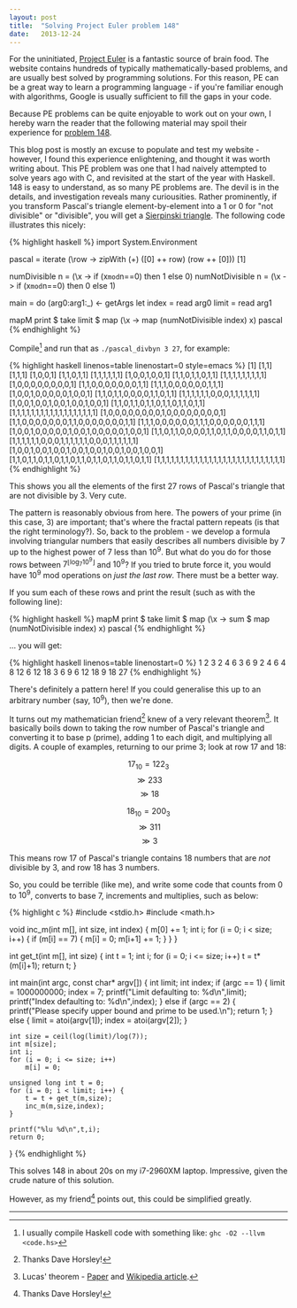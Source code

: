 ```yaml
---
layout: post
title:  "Solving Project Euler problem 148"
date:   2013-12-24
---
```


For the uninitiated, [Project Euler](projecteuler.net) is a fantastic source of brain food. The website contains hundreds of typically mathematically-based problems, and are usually best solved by programming solutions. For this reason, PE can be a great way to learn a programming language - if you're familiar enough with algorithms, Google is usually sufficient to fill the gaps in your code.

Because PE problems can be quite enjoyable to work out on your own, I hereby warn the reader that the following material may spoil their experience for [problem 148](http://projecteuler.net/problem=148).

This blog post is mostly an excuse to populate and test my website - however, I found this experience enlightening, and thought it was worth writing about. This PE problem was one that I had naively attempted to solve years ago with C, and revisited at the start of the year with Haskell. 148 is easy to understand, as so many PE problems are. The devil is in the details, and investigation reveals many curiousities. Rather prominently, if you transform Pascal's triangle element-by-element into a 1 or 0 for "not divisible" or "divisible", you will get a [Sierpinski triangle](http://en.wikipedia.org/wiki/Sierpinski_triangle). The following code illustrates this nicely:

{% highlight haskell %}
import System.Environment

pascal = iterate (\row -> zipWith (+) ([0] ++ row) (row ++ [0])) [1]

numDivisible n = (\x -> if (x`mod`n==0) then 1 else 0)
numNotDivisible n = (\x -> if (x`mod`n==0) then 0 else 1)

main = do
  (arg0:arg1:_) <- getArgs
  let index = read arg0
      limit = read arg1

  mapM print $ take limit $ map (\x -> map (numNotDivisible index) x) pascal
{% endhighlight %}

Compile[^1] and run that as `./pascal_divbyn 3 27`, for example:

{% highlight haskell linenos=table linenostart=0 style=emacs %}
[1]
[1,1]
[1,1,1]
[1,0,0,1]
[1,1,0,1,1]
[1,1,1,1,1,1]
[1,0,0,1,0,0,1]
[1,1,0,1,1,0,1,1]
[1,1,1,1,1,1,1,1,1]
[1,0,0,0,0,0,0,0,0,1]
[1,1,0,0,0,0,0,0,0,1,1]
[1,1,1,0,0,0,0,0,0,1,1,1]
[1,0,0,1,0,0,0,0,0,1,0,0,1]
[1,1,0,1,1,0,0,0,0,1,1,0,1,1]
[1,1,1,1,1,1,0,0,0,1,1,1,1,1,1]
[1,0,0,1,0,0,1,0,0,1,0,0,1,0,0,1]
[1,1,0,1,1,0,1,1,0,1,1,0,1,1,0,1,1]
[1,1,1,1,1,1,1,1,1,1,1,1,1,1,1,1,1,1]
[1,0,0,0,0,0,0,0,0,1,0,0,0,0,0,0,0,0,1]
[1,1,0,0,0,0,0,0,0,1,1,0,0,0,0,0,0,0,1,1]
[1,1,1,0,0,0,0,0,0,1,1,1,0,0,0,0,0,0,1,1,1]
[1,0,0,1,0,0,0,0,0,1,0,0,1,0,0,0,0,0,1,0,0,1]
[1,1,0,1,1,0,0,0,0,1,1,0,1,1,0,0,0,0,1,1,0,1,1]
[1,1,1,1,1,1,0,0,0,1,1,1,1,1,1,0,0,0,1,1,1,1,1,1]
[1,0,0,1,0,0,1,0,0,1,0,0,1,0,0,1,0,0,1,0,0,1,0,0,1]
[1,1,0,1,1,0,1,1,0,1,1,0,1,1,0,1,1,0,1,1,0,1,1,0,1,1]
[1,1,1,1,1,1,1,1,1,1,1,1,1,1,1,1,1,1,1,1,1,1,1,1,1,1,1]
{% endhighlight %}

This shows you all the elements of the first 27 rows of Pascal's triangle that are not divisible by 3. Very cute.

The pattern is reasonably obvious from here. The powers of your prime (in this case, 3) are important; that's where the fractal pattern repeats (is that the right terminology?). So, back to the problem - we develop a formula involving triangular numbers that easily describes all numbers divisible by 7 up to the highest power of 7 less than $10^9$. But what do you do for those rows between $7^{\lfloor\log_{7}10^{9}\rfloor}$ and $10^9$? If you tried to brute force it, you would have $10^9$ mod operations on *just the last row*. There must be a better way.

If you sum each of these rows and print the result (such as with the following line):

{% highlight haskell %}
  mapM print $ take limit $ map (\x -> sum $ map (numNotDivisible index) x) pascal
{% endhighlight %}

... you will get:

{% highlight haskell linenos=table linenostart=0 %}
1
2
3
2
4
6
3
6
9
2
4
6
4
8
12
6
12
18
3
6
9
6
12
18
9
18
27
{% endhighlight %}

There's definitely a pattern here! If you could generalise this up to an arbitrary number (say, $10^9$), then we're done.

It turns out my mathematician friend[^2] knew of a very relevant theorem[^3]. It basically boils down to taking the row number of Pascal's triangle and converting it to base p (prime), adding 1 to each digit, and multiplying all digits. A couple of examples, returning to our prime 3; look at row 17 and 18:

$$ 17_{10} = 122_3 $$
$$ \gg 233 $$
$$ \gg 18 $$

$$ 18_{10} = 200_3 $$
$$ \gg 311 $$
$$ \gg 3 $$

This means row 17 of Pascal's triangle contains 18 numbers that are *not* divisible by 3, and row 18 has 3 numbers.

So, you could be terrible (like me), and write some code that counts from $0$ to $10^9$, converts to base 7, increments and multiplies, such as below:

{% highlight c %}
#include <stdio.h>
#include <math.h>

void inc_m(int m[], int size, int index) {
    m[0] += 1;
    int i;
    for (i = 0; i < size; i++) {
        if (m[i] == 7) {
            m[i] = 0;
            m[i+1] += 1;
        }
    }
}

int get_t(int m[], int size) {
    int t = 1;
    int i;
    for (i = 0; i <= size; i++)
        t = t*(m[i]+1);
    return t;
}


int main(int argc, const char* argv[]) {
    int limit;
    int index;
    if (argc == 1) {
        limit = 1000000000;
        index = 7;
        printf("Limit defaulting to: %d\n",limit);
        printf("Index defaulting to: %d\n",index);
    }
    else if (argc == 2) {
        printf("Please specify upper bound and prime to be used.\n");
        return 1;
    }
    else {
        limit = atoi(argv[1]);
        index = atoi(argv[2]);
    }

    int size = ceil(log(limit)/log(7));
    int m[size];
    int i;
    for (i = 0; i <= size; i++)
        m[i] = 0;

    unsigned long int t = 0;
    for (i = 0; i < limit; i++) {
        t = t + get_t(m,size);
        inc_m(m,size,index);
    }

    printf("%lu %d\n",t,i);
    return 0;
}
{% endhighlight %}

This solves 148 in about 20s on my i7-2960XM laptop. Impressive, given the crude nature of this solution.

However, as my friend[^2] points out, this could be simplified greatly.

* * *
[^1]: I usually compile Haskell code with something like: `ghc -O2 --llvm <code.hs>`
[^2]: Thanks Dave Horsley!
[^3]: Lucas' theorem - [Paper](http://copper.math.buffalo.edu/urgewiki/uploads/Literature2010Carbonara/Fine47.pdf) and [Wikipedia article](https://en.wikipedia.org/wiki/Lucas%27_theorem).

